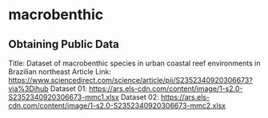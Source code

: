 # macrobenthic
## Obtaining Public Data
Title: Dataset of macrobenthic species in urban coastal reef environments in Brazilian northeast
Article Link: https://www.sciencedirect.com/science/article/pii/S2352340920306673?via%3Dihub
Dataset 01: https://ars.els-cdn.com/content/image/1-s2.0-S2352340920306673-mmc1.xlsx
Dataset 02: https://ars.els-cdn.com/content/image/1-s2.0-S2352340920306673-mmc2.xlsx

